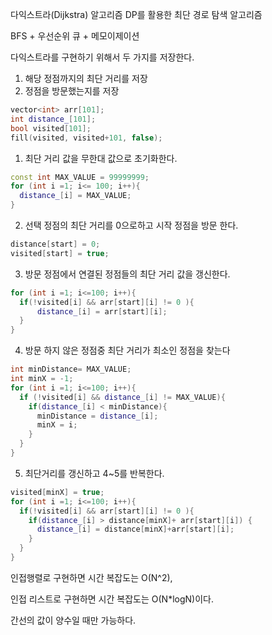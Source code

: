 다익스트라(Dijkstra) 알고리즘
DP를 활용한 최단 경로 탐색 알고리즘

BFS + 우선순위 큐 + 메모이제이션

다익스트라를 구현하기 위해서 두 가지를 저장한다. 
1. 해당 정점까지의 최단 거리를 저장
2. 정점을 방문했는지를 저장
```cpp
vector<int> arr[101];
int distance_[101];
bool visited[101];
fill(visited, visited+101, false);
```

1. 최단 거리 값을 무한대 값으로 초기화한다.
```cpp
const int MAX_VALUE = 99999999;
for (int i =1; i<= 100; i++){
  distance_[i] = MAX_VALUE;
}
```
2. 선택 정점의 최단 거리를 0으로하고 시작 정점을 방문 한다.
```cpp
distance[start] = 0;
visited[start] = true;
```
3. 방문 정점에서 연결된 정점들의 최단 거리 값을 갱신한다.
```cpp
for (int i =1; i<=100; i++){
  if(!visited[i] && arr[start][i] != 0 ){
      distance_[i] = arr[start][i]; 
  }
}
```
4. 방문 하지 않은 정점중 최단 거리가 최소인 정점을 찾는다
```cpp
int minDistance= MAX_VALUE;
int minX = -1;
for (int i =1; i<=100; i++){
  if (!visited[i] && distance_[i] != MAX_VALUE){
    if(distance_[i] < minDistance){
      minDistance = distance_[i];
      minX = i;
    }
  }
}
```
5. 최단거리를 갱신하고 4~5를 반복한다.
```cpp
visited[minX] = true;
for (int i =1; i<=100; i++){
  if(!visited[i] && arr[start][i] != 0 ){
    if(distance_[i] > distance[minX]+ arr[start][i]) {
      distance_[i] = distance[minX]+arr[start][i]; 
    }     
  }
}
```

인접행렬로 구현하면 시간 복잡도는 O(N^2),

인접 리스트로 구현하면 시간 복잡도는 O(N*logN)이다.

간선의 값이 양수일 때만 가능하다.
